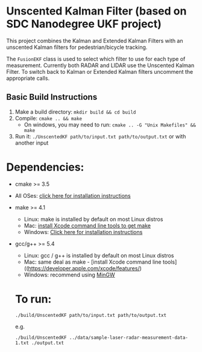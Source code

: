 # Unscented Kalman Filter (based on SDC Nanodegree UKF project)

This project combines the Kalman and Extended Kalman Filters with an unscented
Kalman filters for pedestrian/bicycle tracking.

The `FusionEKF` class is used to select which filter to use for each type of measurement.
Currently both RADAR and LIDAR use the Unscented Kalman Filter.  To switch back to
Kalman or Extended Kalman filters uncomment the appropriate calls.


## Basic Build Instructions

1. Make a build directory: `mkdir build && cd build`
2. Compile: `cmake .. && make`
   * On windows, you may need to run: `cmake .. -G "Unix Makefiles" && make`
3. Run it: `./UnscentedKF path/to/input.txt path/to/output.txt` or with another input

# Dependencies:

* cmake >= 3.5
 * All OSes: [click here for installation instructions](https://cmake.org/install/)
* make >= 4.1
  * Linux: make is installed by default on most Linux distros
  * Mac: [install Xcode command line tools to get make](https://developer.apple.com/xcode/features/)
  * Windows: [Click here for installation instructions](http://gnuwin32.sourceforge.net/packages/make.htm)
* gcc/g++ >= 5.4
  * Linux: gcc / g++ is installed by default on most Linux distros
  * Mac: same deal as make - [install Xcode command line tools]((https://developer.apple.com/xcode/features/)
  * Windows: recommend using [MinGW](http://www.mingw.org/)

  # To run:

  `./build/UnscentedKF path/to/input.txt path/to/output.txt`

  e.g.

  `./build/UnscentedKF ../data/sample-laser-radar-measurement-data-1.txt ./output.txt`
